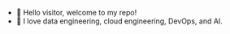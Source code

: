 - 👋 Hello visitor, welcome to my repo! 
- 💖 I love data engineering, cloud engineering, DevOps, and AI.  



<!---
ViktorMP/ViktorMP is a ✨ special ✨ repository because its `README.md` (this file) appears on your GitHub profile.
You can click the Preview link to take a look at your changes.
--->

